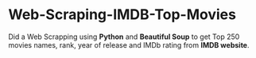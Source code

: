 # Web-Scraping-IMDB-Top-Movies
Did a Web Scrapping using **Python** and **Beautiful Soup** to get Top 250 movies names, rank, year of release and IMDb rating from **IMDB website**.
